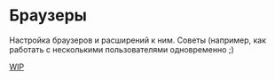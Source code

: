 # Браузеры

Настройка браузеров и расширений к ним. Советы (например, как работать с несколькими пользователями одновременно ;)

[WIP](../_wip_banner.part.md ':include')

<!-- // code: language=markdown insertSpaces=true tabSize=4 -->
